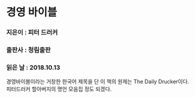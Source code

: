 # 경영 바이블
### 지은이 : 피터 드러커
### 출판사 : 청림출판
### 읽은 날 : 2018.10.13

경영바이블이라는 거창한 한국어 제목을 단 이 책의 원제는 The Daily Drucker이다. 피터드러커 할아버지의 명언 모음집 정도 되겠다.